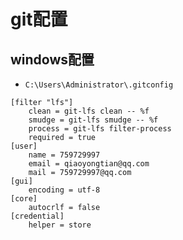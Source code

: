 # git配置

## windows配置

- `C:\Users\Administrator\.gitconfig`

~~~wiki
[filter "lfs"]
	clean = git-lfs clean -- %f
	smudge = git-lfs smudge -- %f
	process = git-lfs filter-process
	required = true
[user]
	name = 759729997
	email = qiaoyongtian@qq.com
	mail = 759729997@qq.com
[gui]
	encoding = utf-8
[core]
	autocrlf = false
[credential]
	helper = store
~~~